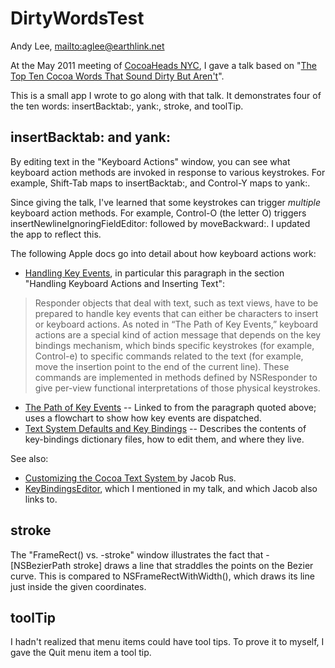 # DirtyWordsTest

Andy Lee, <mailto:aglee@earthlink.net>

At the May 2011 meeting of [CocoaHeads NYC](http://cocoaheads.org/us/NewYorkNewYork/index.html), I gave a talk based on "[The Top Ten Cocoa Words That Sound Dirty But Aren't](http://www.notesfromandy.com/2011/05/14/ten-cocoa-words-plus-two/)".

This is a small app I wrote to go along with that talk. It demonstrates four of the ten words: insertBacktab:, yank:, stroke, and toolTip.

## insertBacktab: and yank:

By editing text in the "Keyboard Actions" window, you can see what keyboard action methods are invoked in response to various keystrokes. For example, Shift-Tab maps to insertBacktab:, and Control-Y maps to yank:.

Since giving the talk, I've learned that some keystrokes can trigger *multiple* keyboard action methods. For example, Control-O (the letter O) triggers insertNewlineIgnoringFieldEditor: followed by moveBackward:. I updated the app to reflect this.

The following Apple docs go into detail about how keyboard actions work:

* [Handling Key Events](http://developer.apple.com/library/mac/#documentation/Cocoa/Conceptual/EventOverview/HandlingKeyEvents/HandlingKeyEvents.html), in particular this paragraph in the section "Handling Keyboard Actions and Inserting Text":
> Responder objects that deal with text, such as text views, have to be prepared to handle key events that can either be characters to insert or keyboard actions. As noted in “The Path of Key Events,” keyboard actions are a special kind of action message that depends on the key bindings mechanism, which binds specific keystrokes (for example, Control-e) to specific commands related to the text (for example, move the insertion point to the end of the current line). These commands are implemented in methods defined by NSResponder to give per-view functional interpretations of those physical keystrokes.
* [The Path of Key Events](http://developer.apple.com/library/mac/#documentation/Cocoa/Conceptual/EventOverview/EventArchitecture/EventArchitecture.html%23//apple_ref/doc/uid/10000060i-CH3-SW10) -- Linked to from the paragraph quoted above; uses a flowchart to show how key events are dispatched.
* [Text System Defaults and Key Bindings](http://developer.apple.com/library/mac/#documentation/Cocoa/Conceptual/EventOverview/TextDefaultsBindings/TextDefaultsBindings.html%23//apple_ref/doc/uid/20000468-CJBDEADF) -- Describes the contents of key-bindings dictionary files, how to edit them, and where they live.

See also:

* [Customizing the Cocoa Text System ](http://www.hcs.harvard.edu/~jrus/Site/Cocoa%20Text%20System.html) by Jacob Rus.
* [KeyBindingsEditor](http://www.cocoabits.com/KeyBindingsEditor/), which I mentioned in my talk, and which Jacob also links to.

## stroke

The "FrameRect() vs. -stroke" window illustrates the fact that -[NSBezierPath stroke] draws a line that straddles the points on the Bezier curve. This is compared to NSFrameRectWithWidth(), which draws its line just inside the given coordinates.

## toolTip

I hadn't realized that menu items could have tool tips. To prove it to myself, I gave the Quit menu item a tool tip.
